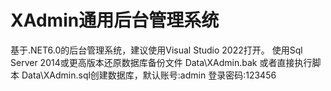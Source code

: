 # XAdmin通用后台管理系统
基于.NET6.0的后台管理系统，建议使用Visual Studio 2022打开。
使用Sql Server 2014或更高版本还原数据库备份文件 Data\XAdmin.bak 或者直接执行脚本 Data\XAdmin.sql创建数据库，默认账号:admin 登录密码:123456
